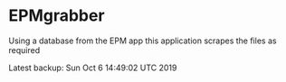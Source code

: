 # EPMgrabber
Using a database from the EPM app this application scrapes the files as required


Latest backup: Sun Oct 6 14:49:02 UTC 2019
